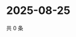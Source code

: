 # 2025-08-25

共 0 条

<!-- BEGIN ZHIHUVIDEO -->
<!-- 最后更新时间 Mon Aug 25 2025 20:22:27 GMT+0800 (China Standard Time) -->

<!-- END ZHIHUVIDEO -->
